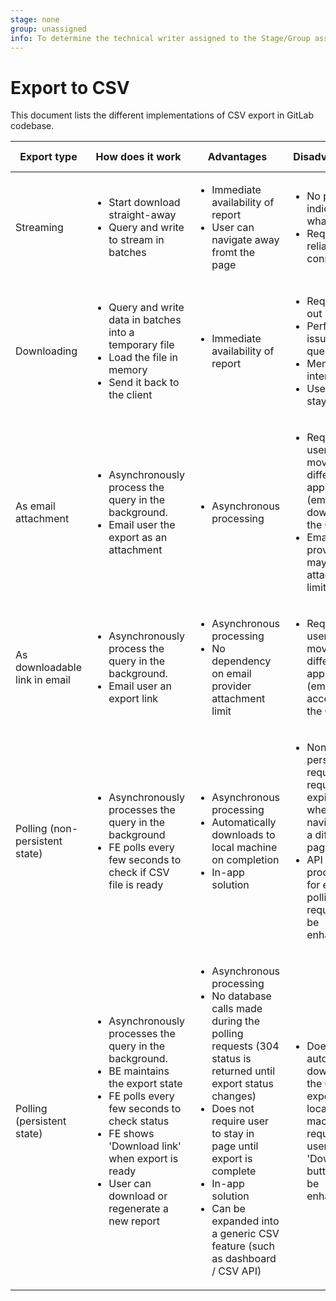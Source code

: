 ```yaml
---
stage: none
group: unassigned
info: To determine the technical writer assigned to the Stage/Group associated with this page, see https://about.gitlab.com/handbook/engineering/ux/technical-writing/#designated-technical-writers
---
```


# Export to CSV

This document lists the different implementations of CSV export in GitLab codebase.

| Export type | How does it work | Advantages | Disadvantages | Existing examples |
|-------------|------------------|------------|---------------|---------------|
| Streaming | <ul><li>Start download straight-away</li><li>Query and write to stream in batches</li></ul> | <ul><li>Immediate availability of report</li><li>User can navigate away fromt the page</li></ul> | <ul><li>No progress indicator of what is left</li><li>Requires a reliable connection</li></ul> | [Audit Events export](../administration/audit_events.md#export-to-csv) |
| Downloading | <ul><li>Query and write data in batches into a temporary file</li><li>Load the file in memory</li><li>Send it back to the client</li></ul> | <ul><li>Immediate availability of report</li></ul> | <ul><li>Request time out</li><li>Performance issues while querying</li><li>Memory intensive</li><li>User has to stay on page</li></ul> | [Chain of Custody export](../user/compliance/compliance_dashboard.md#chain-of-custody-report) |
| As email attachment | <ul><li>Asynchronously process the query in the background.</li><li>Email user the export as an attachment</li></ul> | <ul><li>Asynchronous processing</li></ul>| <ul><li>Requires users to move to a different application (email) to download the CSV</li><li>Email providers may have attachment limit</li></ul> | [Export Issues to CSV](../user/project/issues/CSV_export.md) |
| As downloadable link in email | <ul><li>Asynchronously process the query in the background.</li><li>Email user an export link</li></ul> | <ul><li>Asynchronous processing</li><li>No dependency on email provider attachment limit</li></ul> | <ul><li>Requires users to move to a different application (email) to get access to the CSV</li></ul> | [Proposal for User permissions export](https://gitlab.com/gitlab-org/gitlab/-/issues/1772#note_417402799) |
| Polling (non-persistent state) | <ul><li>Asynchronously processes the query in the background</li><li>FE polls every few seconds to check if CSV file is ready</li></ul> | <ul><li>Asynchronous processing</li><li>Automatically downloads to local machine on completion</li><li>In-app solution</li></ul> | <ul><li>Non-persistable request - request expires when user navigates to a different page</li><li>API is processed for each polling request (can be enhanced)</li></ul> | [Export Vulnerabilities](../user/application_security/security_dashboard.md#export-vulnerabilities) |
| Polling (persistent state) | <ul><li>Asynchronously processes the query in the background.</li><li>BE maintains the export state</li><li>FE polls every few seconds to check status</li><li>FE shows 'Download link' when export is ready</li><li>User can download or regenerate a new report</li></ul> | <ul><li>Asynchronous processing</li><li>No database calls made during the polling requests (304 status is returned until export status changes)</li><li>Does not require user to stay in page until export is complete</li><li>In-app solution</li><li>Can be expanded into a generic CSV feature (such as dashboard / CSV API)</li></ul> | <ul><li> Does not automatically download the CSV export to local machine, requires users to click 'Download' button (can be enhanced)</li><ul> | [POC](https://gitlab.com/gitlab-org/gitlab/-/merge_requests/43055/diffs) |
